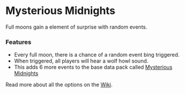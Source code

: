 # Mysterious Midnights<!--$headerTitle--><!--$pmc:delete-->

Full moons gain a element of surprise with random events.<!--$pmc:headerSize-->

### Features
- Every full moon, there is a chance of a random event bing triggered.
- When triggered, all players will hear a wolf howl sound.
- This adds 6 more events to the base data pack called [Mysterious Midnights]($dynamicLink:gm4_mysterious_midnights)

Read more about all the options on the [Wiki](https://wiki.gm4.co/Mysterious_Midnights/Midnight_Menaces).
